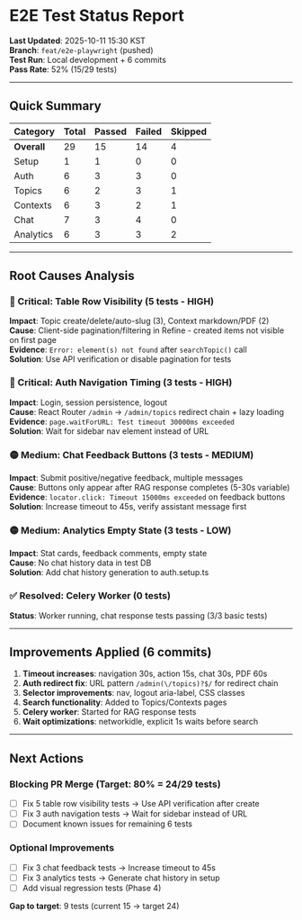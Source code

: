 # E2E Test Status Report

**Last Updated**: 2025-10-11 15:30 KST  
**Branch**: `feat/e2e-playwright` (pushed)  
**Test Run**: Local development + 6 commits  
**Pass Rate**: 52% (15/29 tests)

---

## Quick Summary

| Category | Total | Passed | Failed | Skipped |
|----------|-------|--------|--------|---------|
| **Overall** | 29 | 15 | 14 | 4 |
| Setup | 1 | 1 | 0 | 0 |
| Auth | 6 | 3 | 3 | 0 |
| Topics | 6 | 2 | 3 | 1 |
| Contexts | 6 | 3 | 2 | 1 |
| Chat | 7 | 3 | 4 | 0 |
| Analytics | 6 | 3 | 3 | 2 |

---

## Root Causes Analysis

### 🔴 Critical: Table Row Visibility (5 tests - HIGH)
**Impact**: Topic create/delete/auto-slug (3), Context markdown/PDF (2)  
**Cause**: Client-side pagination/filtering in Refine - created items not visible on first page  
**Evidence**: `Error: element(s) not found` after `searchTopic()` call  
**Solution**: Use API verification or disable pagination for tests

### 🔴 Critical: Auth Navigation Timing (3 tests - HIGH)
**Impact**: Login, session persistence, logout  
**Cause**: React Router `/admin` → `/admin/topics` redirect chain + lazy loading  
**Evidence**: `page.waitForURL: Test timeout 30000ms exceeded`  
**Solution**: Wait for sidebar nav element instead of URL

### 🟡 Medium: Chat Feedback Buttons (3 tests - MEDIUM)
**Impact**: Submit positive/negative feedback, multiple messages  
**Cause**: Buttons only appear after RAG response completes (5-30s variable)  
**Evidence**: `locator.click: Timeout 15000ms exceeded` on feedback buttons  
**Solution**: Increase timeout to 45s, verify assistant message first

### 🟡 Medium: Analytics Empty State (3 tests - LOW)
**Impact**: Stat cards, feedback comments, empty state  
**Cause**: No chat history data in test DB  
**Solution**: Add chat history generation to auth.setup.ts

### ✅ Resolved: Celery Worker (0 tests)
**Status**: Worker running, chat response tests passing (3/3 basic tests)

---

## Improvements Applied (6 commits)

1. **Timeout increases**: navigation 30s, action 15s, chat 30s, PDF 60s
2. **Auth redirect fix**: URL pattern `/admin(\/topics)?$/` for redirect chain
3. **Selector improvements**: nav, logout aria-label, CSS classes
4. **Search functionality**: Added to Topics/Contexts pages
5. **Celery worker**: Started for RAG response tests
6. **Wait optimizations**: networkidle, explicit 1s waits before search

---

## Next Actions

### Blocking PR Merge (Target: 80% = 24/29 tests)
- [ ] Fix 5 table row visibility tests → Use API verification after create
- [ ] Fix 3 auth navigation tests → Wait for sidebar instead of URL  
- [ ] Document known issues for remaining 6 tests

### Optional Improvements
- [ ] Fix 3 chat feedback tests → Increase timeout to 45s
- [ ] Fix 3 analytics tests → Generate chat history in setup
- [ ] Add visual regression tests (Phase 4)

**Gap to target**: 9 tests (current 15 → target 24)
